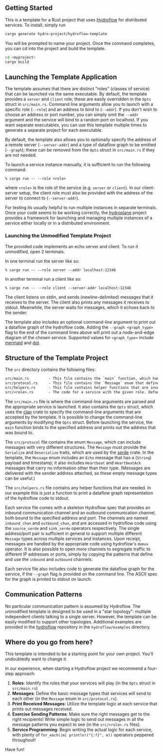 ## Getting Started
This is a template for a Rust project that uses [Hydroflow](http://github.com/hydro-project/hydroflow) for distributed services. To install, simply run 
```bash
cargo generate hydro-project/hydroflow-template
```
You will be prompted to name your project. Once the command completes, you can cd into the project and build the template.
```bash
cd <myproject>
cargo build
```

## Launching the Template Application
The template assumes that there are distinct "roles" (classes of service) that can be launched via the same executable. 
By default, the template provides a `server` and `client` role; these are easily overridden in the `Opts` struct in `src/main.rs`.
Command line arguments allow you to launch with a specific role (`--role`) and an address to bind to (`--addr`). 
If you don't wish to choose an address or port number, you can simply omit the `--addr` argument and the service 
will bind to a random port on localhost. If you want separate executables, you can use this template multiple times to generate
a separate project for each executable.

By default, the template also allows you to optionally specify the address of a remote server (`--server-addr`) and 
a type of dataflow graph to be emitted (`--graph`); 
these can be removed from the `Opts` struct in `src/main.rs` if they are not needed. 


To launch a service instance manually, it is sufficient to run the following command:
```console
% cargo run -- --role <role>
```
where `<role>` is the role of the service (e.g. `server` or `client`). In our client-server setup, 
the client role must also be provided with the address of the server to connect to (`--server-addr`).

For testing its usually helpful to run multiple instances in separate terminals.
Once your code seems to be working correctly, the [hydroplane](https://github.com/hydro-project/hydroplane) project 
provides a framework for launching and managing multiple instances of a service either locally or in a distributed environment.

### Launching the Unmodified Template Project
The provided code implements an echo server and client. To run it unmodified, open 2 terminals.

In one terminal run the server like so:
```console
% cargo run -- --role server --addr localhost:12346
```

In another terminal run a client like so:
```console
% cargo run -- --role client --server-addr localhost:12346
```
The client listens on stdin, and sends (newline-delimited) messages that it receives to the server.
The client also prints any messages it receives to stdout.
Meanwhile, the server waits for messages, which it echoes back to the sender. 

The template also includes an optional command-line argument to print out a dataflow graph of the hydroflow code.
Adding the `--graph <graph_type>` flag to the end of the command lines above will print out a node-and-edge diagram of the chosen service. 
Supported values for `<graph_type>` include [mermaid](https://mermaid-js.github.io/) and [dot](https://graphviz.org/doc/info/lang.html).

## Structure of the Template Project
The `src` directory contains the following files:

```txt
src/main.rs         - This file contains the `main` function, which handles command-line arguments and launches the appropriate service.
src/protocol.rs     - This file contains the `Message` enum that defines the messages that can be sent between instances.
src/helpers.rs      - This file contains helper functions that are invoked from Hydroflow code in multiple services
src/<role>.rs       - The code for a service with the given role. Default files are provided for `server` and `client`.
```

The `src/main.rs` file is where the command-line arguments are parsed and the appropriate service is launched.
It also contains the `Opts` struct, which uses the [clap](https://docs.rs/clap/latest/clap/) crate to 
specify the command-line arguments that are accepted by the template.
It is possible to change the command-line arguments by modifying the `Opts` struct.
Before launching the service, the `main` function binds to the specified address and prints out the address that was bound to.

The `src/protocol` file contains the enum `Message`, which can include messages with very different structures. 
The `Message` must provide the `Serialize` and `Deserialize` traits, which are used by the [serde](https://docs.serde.rs/serde/) crate.
In the template, the `Message` enum includes an `Echo` message that has a (`String`) payload and timestamp; it also includes
`Heartbeat` and `HeartbeatAck` messages that carry no information other than their type. (Messages are delivered with the sender 
address attached, so these empty message types can be useful.) 

The `src/helpers.rs` file contains any helper functions that are needed. In our example this is just a function to print
a dataflow graph representation of the hydroflow code to stdout.

Each service file comes with a skeleton Hydroflow spec that provides an inbound communication channel and an outbound communication channel, both 
bound to the specified address and port. The channels are named `inbound_chan` and `outbound_chan`, and are accessed in hydroflow code using the 
`source_serde` and `sink_serde` operators respectively. The single address/port pair is sufficient in general to support multiple
different `Message` types across multiple services and instances. Upon receipt, messages are handled by the appropriate code using hydroflow's `demux`
operator. It is also possible to open more channels to segregate traffic to different IP addresses or ports, simply by copying the 
patterns that define and use the `inbound` and `outbound` channels.

Each service file also includes code to generate the dataflow graph for the service, if the `--graph` flag is provided on the command line.
The ASCII spec for the graph is printed to stdout on launch.

## Communication Patterns
No particular communication pattern is assumed by Hydroflow. The unmodified template is designed to be used in a "star topology": 
multiple independent clients talking to a single server. However, the template can be easily modified to support other topologies. 
Additional examples are provided in the [hydroflow](https://github.com/hydro-project/hydroflow) repository in the `hydroflow/examples` directory.

## Where do you go from here?
This template is intended to be a starting point for your own project. You'll undoubtedly want to change it.

In our experience, when starting a Hydroflow project we recommend a four-step approach:

1. **Roles**: Identify the roles that your services will play (in the `Opts` struct in `src/main.rs`)
2. **Messages**: Define the basic message types that services will send to each other (in the `Message` enum in `src/protocol.rs`).
3. **Print Received Messages**: Utilize the template logic at each service that prints out messages received. 
4. **Exercise Sending Patterns**:  Make sure the right messages get to the right recipients! Write simple logic to send out messages in all the message patterns you expect to see (in the `src/<role>.rs` files).
5. **Service Programming**: Begin writing the actual logic for each service, with plenty of `for_each(|m| println!("{:?}", m))` operators 
peppered throughout!

Have fun!
